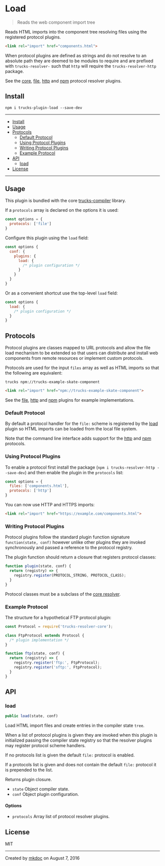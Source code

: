 # Load

> Reads the web component import tree

Reads HTML imports into the component tree resolving files using the registered protocol plugins.

```html
<link rel="import" href="components.html">
```

When protocol plugins are defined as strings and do not resolve to an absolute path they are deemed to be modules to require and are prefixed with `trucks-resolver-` such that `http` will require the `trucks-resolver-http` package.

See the [core][resolver-core], [file][resolver-file], [http][resolver-http] and [npm][resolver-npm] protocol resolver plugins.

## Install

```
npm i trucks-plugin-load --save-dev
```

---

- [Install](#install)
- [Usage](#usage)
- [Protocols](#protocols)
  - [Default Protocol](#default-protocol)
  - [Using Protocol Plugins](#using-protocol-plugins)
  - [Writing Protocol Plugins](#writing-protocol-plugins)
  - [Example Protocol](#example-protocol)
- [API](#api)
  - [load](#load)
- [License](#license)

---

## Usage

This plugin is bundled with the core [trucks-compiler][] library.

If a `protocols` array is declared on the options it is used:

```javascript
const options = {
  protocols: ['file']
}
```

Configure this plugin using the `load` field:

```javascript
const options {
  conf: {
    plugins: {
      load: {
        /* plugin configuration */
      }
    }
  }
}
```

Or as a convenient shortcut use the top-level `load` field:

```javascript
const options {
  load: {
    /* plugin configuration */
  }
}
```

## Protocols

Protocol plugins are classes mapped to URL protocols and allow the file load mechanism to be extended so that users can distribute and install web components from remote resources or implement custom protocols.

Protocols are used for the input `files` array as well as HTML imports so that the following are equivalent:

```shell
trucks npm://trucks-example-skate-component
```

```html
<link rel="import" href="npm://trucks-example-skate-component">
```

See the [file][resolver-file], [http][resolver-http] and [npm][resolver-npm] plugins for example implementations.

### Default Protocol

By default a protocol handler for the `file:` scheme is registered by the [load][] plugin so HTML imports can be loaded from the local file system.

Note that the command line interface adds support for the [http][resolver-http] and [npm][resolver-npm] protocols.

### Using Protocol Plugins

To enable a protocol first install the package (`npm i trucks-resolver-http --save-dev`) and then enable the plugin in the `protocols` list:

```javascript
const options = {
  files: ['components.html'],
  protocols: ['http']
}
```

You can now use HTTP and HTTPS imports:

```html
<link rel="import" href="https://example.com/components.html">
```

### Writing Protocol Plugins

Protocol plugins follow the standard plugin function signature `function(state, conf)` however unlike other plugins they are invoked synchronously and passed a reference to the protocol registry.

The plugin function should return a closure that registers protocol classes:

```javascript
function plugin(state, conf) {
  return (registry) => {
    registry.register(PROTOCOL_STRING, PROTOCOL_CLASS);
  }
}
```

Protocol classes must be a subclass of the [core resolver][resolver-core].

### Example Protocol

The structure for a hypothetical FTP protocol plugin:

```javascript
const Protocol = require('trucks-resolver-core');

class FtpProtocol extends Protocol {
  /* plugin implementation */
}

function ftp(state, conf) {
  return (registry) => {
    registry.register('ftp:', FtpProtocol);
    registry.register('sftp:', FtpProtocol);
  }
}
```

## API

### load

```javascript
public load(state, conf)
```

Load HTML import files and create entries in the compiler state `tree`.

When a list of protocol plugins is given they are invoked when this plugin
is initialized passing the compiler state registry so that the resolver
plugins may register protocol scheme handlers.

If no protocols list is given the default `file:` protocol is enabled.

If a protocols list is given and does not contain the default `file:`
protocol it is prepended to the list.

Returns plugin closure.

* `state` Object compiler state.
* `conf` Object plugin configuration.

#### Options

* `protocols` Array list of protocol resolver plugins.

## License

MIT

---

Created by [mkdoc](https://github.com/mkdoc/mkdoc) on August 7, 2016

[skatejs]: https://github.com/skatejs/skatejs
[webcomponents]: https://github.com/w3c/webcomponents
[shadow-dom]: https://w3c.github.io/webcomponents/spec/shadow/
[custom-elements]: https://www.w3.org/TR/custom-elements/
[html-imports]: https://w3c.github.io/webcomponents/spec/imports/
[html-templates]: https://html.spec.whatwg.org/multipage/scripting.html#the-template-element
[polymer]: https://www.polymer-project.org/1.0/
[react]: https://facebook.github.io/react/
[react-webcomponents]: https://github.com/facebook/react/issues/5052
[react-integration]: https://github.com/skatejs/react-integration
[mozilla-webcomponents]: https://hacks.mozilla.org/2014/12/mozilla-and-web-components/
[csp]: http://content-security-policy.com/
[npm]: https://www.npmjs.com/
[postcss]: https://github.com/postcss/postcss
[mkdoc]: https://github.com/mkdoc/mkdoc
[mkapi]: https://github.com/mkdoc/mkapi
[mkparse]: https://github.com/mkdoc/mkparse
[jshint]: http://jshint.com
[jscs]: http://jscs.info
[manual]: https://github.com/tmpfs/trucks/blob/master/manual
[examples]: https://github.com/tmpfs/trucks/blob/master/examples
[trucks]: https://github.com/tmpfs/trucks
[trucks-cli]: https://github.com/tmpfs/trucks/blob/master/packages/trucks-cli
[trucks-compiler]: https://github.com/tmpfs/trucks/blob/master/packages/trucks-compiler
[sources]: https://github.com/tmpfs/trucks/blob/master/packages/plugin-sources
[load]: https://github.com/tmpfs/trucks/blob/master/packages/plugin-load
[parse]: https://github.com/tmpfs/trucks/blob/master/packages/plugin-parse
[transform]: https://github.com/tmpfs/trucks/blob/master/packages/plugin-transform
[generate]: https://github.com/tmpfs/trucks/blob/master/packages/plugin-generate
[write]: https://github.com/tmpfs/trucks/blob/master/packages/plugin-write
[transform-csp]: https://github.com/tmpfs/trucks/blob/master/packages/transform-csp
[bundle]: https://github.com/tmpfs/trucks/blob/master/packages/transform-bundle
[copy]: https://github.com/tmpfs/trucks/blob/master/packages/transform-copy
[skate]: https://github.com/tmpfs/trucks/blob/master/packages/transform-skate
[stylus]: https://github.com/tmpfs/trucks/blob/master/packages/transform-stylus
[less]: https://github.com/tmpfs/trucks/blob/master/packages/transform-less
[sass]: https://github.com/tmpfs/trucks/blob/master/packages/transform-sass
[trim]: https://github.com/tmpfs/trucks/blob/master/packages/transform-trim
[tree]: https://github.com/tmpfs/trucks/blob/master/packages/transform-tree
[usage]: https://github.com/tmpfs/trucks/blob/master/packages/transform-usage
[style-extract]: https://github.com/tmpfs/trucks/blob/master/packages/transform-style-extract
[style-inject]: https://github.com/tmpfs/trucks/blob/master/packages/transform-style-inject
[resolver-core]: https://github.com/tmpfs/trucks/blob/master/packages/resolver-core
[resolver-file]: https://github.com/tmpfs/trucks/blob/master/packages/resolver-file
[resolver-http]: https://github.com/tmpfs/trucks/blob/master/packages/resolver-http
[resolver-npm]: https://github.com/tmpfs/trucks/blob/master/packages/resolver-npm
[generator-page]: https://github.com/tmpfs/trucks/blob/master/packages/generator-page
[standalone-manual]: https://github.com/tmpfs/trucks/blob/master/manual/standalone.md
[less-css]: http://lesscss.org/
[sass-css]: http://sass-lang.com/
[stylus-css]: http://stylus-lang.com/
[node-sass]: https://github.com/sass/node-sass
[archy]: https://github.com/substack/node-archy

